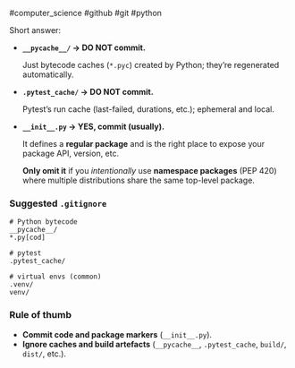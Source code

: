 #computer_science #github #git #python 

Short answer:

- **`__pycache__/` → DO NOT commit.**
    
    Just bytecode caches (`*.pyc`) created by Python; they’re regenerated automatically.
    
- **`.pytest_cache/` → DO NOT commit.**
    
    Pytest’s run cache (last-failed, durations, etc.); ephemeral and local.
    
- **`__init__.py` → YES, commit (usually).**
    
    It defines a **regular package** and is the right place to expose your package API, version, etc.
    
    **Only omit it** if you _intentionally_ use **namespace packages** (PEP 420) where multiple distributions share the same top-level package.
    

### Suggested `.gitignore`

```
# Python bytecode
__pycache__/
*.py[cod]

# pytest
.pytest_cache/

# virtual envs (common)
.venv/
venv/

```

### Rule of thumb

- **Commit code and package markers** (`__init__.py`).
- **Ignore caches and build artefacts** (`__pycache__`, `.pytest_cache`, `build/`, `dist/`, etc.).